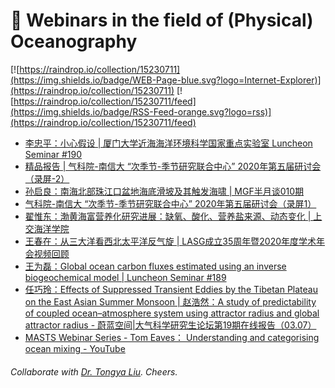 # 🌊 Webinars in the field of (Physical) Oceanography

[![https://raindrop.io/collection/15230711](https://img.shields.io/badge/WEB-Page-blue.svg?logo=Internet-Explorer)](https://raindrop.io/collection/15230711) [![https://raindrop.io/collection/15230711/feed](https://img.shields.io/badge/RSS-Feed-orange.svg?logo=rss)](https://raindrop.io/collection/15230711/feed)

<!-- BLOG-POST-LIST:START -->
- [李忠平：小心假设 | 厦门大学近海海洋环境科学国家重点实验室 Luncheon Seminar #190](https://mel.xmu.edu.cn/info/1076/5647.htm)
- [精品报告 | 气科院-南信大 “次季节-季节研究联合中心” 2020年第五届研讨会（录屏-2）](https://mp.weixin.qq.com/s/21cZHWhjTgn3TIk7Wau1nw)
- [孙启良：南海北部珠江口盆地海底滑坡及其触发海啸 | MGF半月谈010期](https://mp.weixin.qq.com/s/XG4VkR3pVd2rMMhx0-luLg)
- [气科院-南信大 “次季节-季节研究联合中心” 2020年第五届研讨会（录屏1）](https://mp.weixin.qq.com/s/QlnZyHVom9WfaSP3Tz_X0A)
- [翟惟东：渤黄海富营养化研究进展：缺氧、酸化、营养盐来源、动态变化 | 上交海洋学院](https://mp.weixin.qq.com/s/xgkHfZ44N97t5xXtIBcOvg)
- [王春在：从三大洋看西北太平洋反气旋 | LASG成立35周年暨2020年度学术年会视频回顾](https://mp.weixin.qq.com/s/GJI5tkJ8wTLVlCKwQhcWHA)
- [王为磊：Global ocean carbon fluxes estimated using an inverse biogeochemical model | Luncheon Seminar #189](https://mp.weixin.qq.com/s/bJd7_LFtAMdAgBdjxv7FvQ)
- [任巧玲：Effects of Suppressed Transient Eddies by the Tibetan Plateau on the East Asian Summer Monsoon | 赵浩然：A study of predictability of coupled ocean–atmosphere system using attractor radius and global attractor radius - 蔚蓝空间|大气科学研究生论坛第19期在线报告（03.07）](https://mp.weixin.qq.com/s/nAnigVQ-zwULEleen7YxsQ)
- [MASTS Webinar Series - Tom Eaves： Understanding and categorising ocean mixing - YouTube](https://www.youtube.com/watch?v=Aon53w_PzWE)
<!-- BLOG-POST-LIST:END -->

###### Collaborate with [Dr. Tongya Liu](https://liutongya.github.io/). Cheers.
